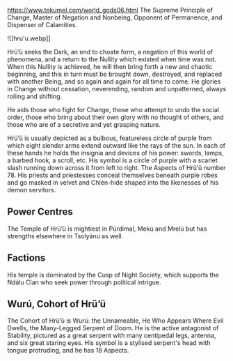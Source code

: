 https://www.tekumel.com/world_gods06.html
The Supreme Principle of Change, Master of Negation and Nonbeing, Opponent of Permanence, and Dispenser of Calamities.

![[hru'u.webp]]

Hrü’ü seeks the Dark, an end to choate form, a negation of this world of phenomena, and a return to the Nullity which existed when time was not. When this Nullity is achieved, he will then bring forth a new and chaotic beginning, and this in turn must be brought down, destroyed, and replaced with another Being, and so again and again for all time to come. He glories in Change without cessation, neverending, random and unpatterned, always roiling and shifting.

He aids those who fight for Change, those who attempt to undo the social order, those who bring about their own glory with no thought of others, and those who are of a secretive and yet grasping nature.

Hrü’ü is usually depicted as a bulbous, featureless circle of purple from which eight slender arms extend outward like the rays of the sun. In each of these hands he holds the insignia and devices of his power: swords, lamps, a barbed hook, a scroll, etc. His symbol is a circle of purple with a scarlet slash running down across it from left to right. The Aspects of Hrü’ü number 78. His priests and priestesses conceal themselves beneath purple robes and go masked in velvet and Chlén-hide shaped into the likenesses of his demon servitors.

## Power Centres

The Temple of Hrü’ü is mightiest in Púrdimal, Mekú and Mrelú but has strengths elsewhere in Tsolyánu as well.

## Factions

His temple is dominated by the Cusp of Night Society, which supports the Ndálu Clan who seek power through political intrigue.

## Wurú, Cohort of Hrü’ü

The Cohort of Hrü’ü is Wurú: the Unnameable, He Who Appears Where Evil Dwells, the Many-Legged Serpent of Doom. He is the active antagonist of Stability, pictured as a great serpent with many centipedal legs, antenna, and six great staring eyes. His symbol is a stylised serpent's head with tongue protruding, and he has 18 Aspects.